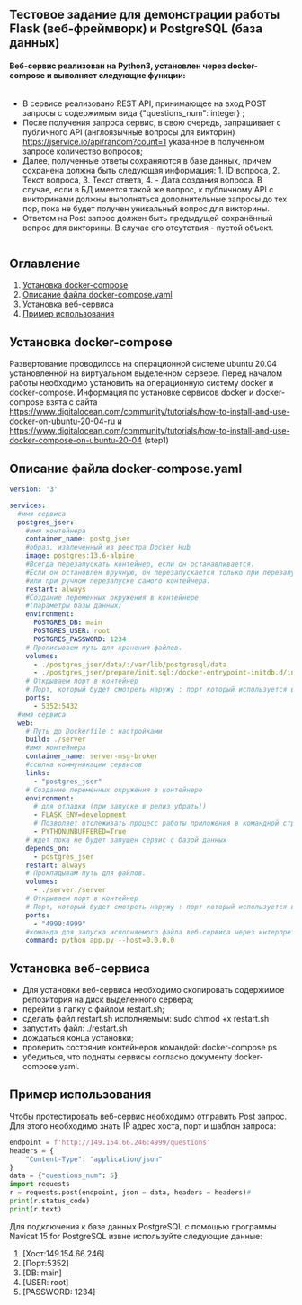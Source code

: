 ## Тестовое задание для демонстрации работы Flask (веб-фреймворк) и PostgreSQL (база данных)
#### Веб-сервис реализован на Python3, установлен через docker-compose и выполняет следующие функции:
```
```
- В сервисе реализовано REST API, принимающее на вход POST запросы с содержимым вида {"questions_num": integer} ;
- После получения запроса сервис, в свою очередь, запрашивает с публичного API (англоязычные вопросы для викторин) https://jservice.io/api/random?count=1 указанное в полученном запросе количество вопросов;
- Далее, полученные ответы сохраняются в базе данных, причем сохранена должна быть следующая информация: 1. ID вопроса, 2. Текст вопроса, 3. Текст ответа, 4. - Дата создания вопроса. В случае, если в БД имеется такой же вопрос, к публичному API с викторинами должны выполняться дополнительные запросы до тех пор, пока не будет получен уникальный вопрос для викторины.
- Ответом на Post запрос должен быть предыдущей сохранённый вопрос для викторины. В случае его отсутствия - пустой объект.
```
```
## Оглавление

1. [Установка docker-compose](#Установка-docker-compose)
2. [Описание файла docker-compose.yaml](#Описание-файла-docker-compose.yaml)
3. [Установка веб-сервиса](#Установка-веб-сервиса)
4. [Пример использования](#Пример-использования)

## Установка docker-compose
Развертование проводилось на операционной системе ubuntu 20.04 установленной на виртуальном выделенном сервере. Перед началом работы необходимо установить на операционную систему docker и docker-compose. Информация по установке сервисов docker и docker-compose взята с сайта https://www.digitalocean.com/community/tutorials/how-to-install-and-use-docker-on-ubuntu-20-04-ru и https://www.digitalocean.com/community/tutorials/how-to-install-and-use-docker-compose-on-ubuntu-20-04 (step1) 

## Описание файла docker-compose.yaml

```yaml
version: '3'

services:
  #имя сервиса
  postgres_jser:
    #имя контейнера
    container_name: postg_jser
    #образ, извлеченный из реестра Docker Hub
    image: postgres:13.6-alpine
    #Всегда перезапускать контейнер, если он останавливается.
    #Если он остановлен вручную, он перезапускается только при перезапуске демона Docker
    #или при ручном перезапуске самого контейнера.
    restart: always
    #Создание переменных окружения в контейнере
    #(параметры базы данных)
    environment:
      POSTGRES_DB: main
      POSTGRES_USER: root
      POSTGRES_PASSWORD: 1234
    # Прописываем путь для хранения файлов.
    volumes:
      - ./postgres_jser/data/:/var/lib/postgresql/data
      - ./postgres_jser/prepare/init.sql:/docker-entrypoint-initdb.d/init.sql
    # Открываем порт в контейнер
    # Порт, который будет смотреть наружу : порт который используется внутри контейнера
    ports:
      - 5352:5432
  #имя сервиса
  web:
    # Путь до Dockerfile с настройками
    build: ./server
    #имя контейнера
    container_name: server-msg-broker
    #ссылка коммуникации сервисов
    links:
      - "postgres_jser"
    # Создание переменных окружения в контейнере
    environment:
      # для отладки (при запуске в релиз убрать!)
      - FLASK_ENV=development
      # Позволяет отслеживать процесс работы приложения в командной строке
      - PYTHONUNBUFFERED=True
    # ждет пока не будет запущен сервис с базой данных
    depends_on:
      - postgres_jser
    restart: always
    # Прокладывам путь для файлов. 
    volumes:
      - ./server:/server
    # Открываем порт в контейнер
    # Порт, который будет смотреть наружу : порт который используется внутри контейнера
    ports:
      - "4999:4999"
    #команда для запуска исполняемого файла веб-сервиса через интерпретотор
    command: python app.py --host=0.0.0.0


```
## Установка веб-сервиса
 - Для установки веб-сервиса необходимо скопировать содержимое репозитория на диск выделенного сервера;
 - перейти в папку с файлом restart.sh;
 - сделать файл restart.sh исполняемым:
 sudo chmod +x restart.sh
 - запустить файл:
 ./restart.sh
 - дождаться конца установки;
 - проверить состояние контейнеров командой:
 docker-compose ps
 - убедиться, что подняты сервисы согласно документу docker-compose.yaml.

## Пример использования
Чтобы протестировать веб-сервис необходимо отправить Post запрос. Для этого необходимо знать IP адрес хоста, порт и шаблон запроса:
```Python
endpoint = f'http://149.154.66.246:4999/questions'
headers = {
    "Content-Type": "application/json"
}
data = {"questions_num": 5}
import requests
r = requests.post(endpoint, json = data, headers = headers)#
print(r.status_code)
print(r.text)
```
Для подключения к базе данных PostgreSQL с помощью программы Navicat 15 for PostgreSQL извне используйте следующие данные:

1. [Хост:149.154.66.246]
2. [Порт:5352]
3. [DB: main]
4. [USER: root]
5. [PASSWORD: 1234]



